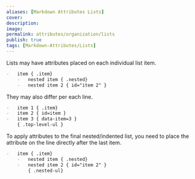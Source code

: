 ```yaml
---
aliases: [Markdown Attributes Lists]
cover: 
description: 
image: 
permalink: attributes/organization/lists
publish: true
tags: [Markdown-Attributes/Lists]
---
```


Lists may have attributes placed on each individual list item.

```markdown
-   item { .item}
    -   nested item { .nested}
    -   nested item 2 { id="item 2" }
```

They may also differ per each line. 

```markdown
-   item 1 { .item}
-   item 2 { id=item }
-   item 3 { data-item=3 }
    { .top-level-ul }
```

To apply attributes to the final nested/indented list, you need to place the attribute on the line directly after the last item.

```markdown
-   item { .item}
    -   nested item { .nested}
    -   nested item 2 { id="item 2" }
        { .nested-ul}
```


